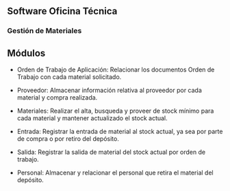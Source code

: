 ## Software Oficina Técnica

### Gestión de Materiales

## Módulos

- Orden de Trabajo de Aplicación: Relacionar los documentos Orden de Trabajo con cada material solicitado.

- Proveedor: Almacenar información relativa al proveedor por cada material y compra realizada.
  
- Materiales: Realizar el alta, busqueda y proveer de stock mínimo para cada material y mantener actualizado el stock actual.

- Entrada: Registrar la entrada de material al stock actual, ya sea por parte de compra o por retiro del depósito.
  
- Salida: Registrar la salida de material del stock actual por orden de trabajo.
  
- Personal: Almacenar y relacionar el personal que retira el material del depósito.
